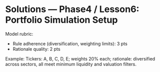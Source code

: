 # Solutions — Phase4 / Lesson6: Portfolio Simulation Setup

Model rubric:
- Rule adherence (diversification, weighting limits): 3 pts
- Rationale quality: 2 pts

Example: Tickers: A, B, C, D, E; weights 20% each; rationale: diversified across sectors, all meet minimum liquidity and valuation filters.
